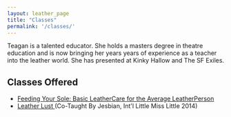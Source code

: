 ```yaml
---
layout: leather_page
title: "Classes"
permalink: '/classes/'
---
```


<div class="row">
  <div class="col-sm-12">
    Teagan is a talented educator. She holds a masters degree in theatre education and is now bringing
    her years years of experience as a teacher into the leather world. She has presented at Kinky Hallow and
    The SF Exiles.
  </div>
</div>

<div class="row headroom">
  <div class="col-sm-12">
    <h2> Classes Offered </h2>
    <ul>
      <li>
        <a href="/classes/feeding_your_soul/">
          Feeding Your Sole: Basic LeatherCare for the Average LeatherPerson
        </a>
      </li>
      <li>
        <a href="/classes/leather_lust/">
          Leather Lust
        </a>
        (Co-Taught By Jesbian, Int'l Little Miss Little 2014)
      </li>
    </ul>
  </div>
</div>
